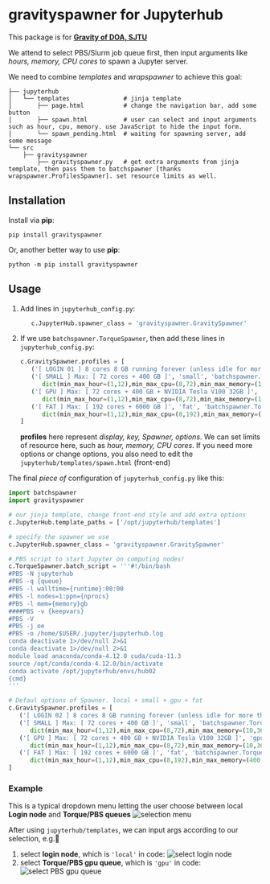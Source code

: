 # gravityspawner for Jupyterhub

This package is for [**Gravity of DOA, SJTU**](https://gravity.sjtu.edu.cn/)

We attend to select PBS/Slurm job queue first, then input arguments like *hours, memory, CPU cores* to spawn a Jupyter server.

We need to combine *templates* and *wrapspawner* to achieve this goal:
```shell
├── jupyterhub
│   └── templates               # jinja template
│       ├── page.html           # change the navigation bar, add some button
│       ├── spawn.html          # user can select and input arguments such as hour, cpu, memory. use JavaScript to hide the input form.
│       └── spawn_pending.html  # waiting for spawning server, add some message
└── src
    ├── gravityspawner
        ├── gravityspawner.py   # get extra arguments from jinja template, then pass them to batchspawner [thanks wrapspawner.ProfilesSpawner]. set resource limits as well.
```

## Installation

Install via **pip**:

   ```shell
   pip install gravityspawner
   ```
   Or, another better way to use **pip**:
   ```shell
   python -m pip install gravityspawner
   ```

## Usage
1. Add lines in `jupyterhub_config.py`:
   
   ```python
      c.JupyterHub.spawner_class = 'gravityspawner.GravitySpawner'
   ```

2. If we use `batchspawner.TorqueSpawner`, then add these lines in `jupyterhub_config.py`:

   ```python
   c.GravitySpawner.profiles = [
      ('[ LOGIN 01 ] 8 cores 8 GB running forever (unless idle for more than 3 days)', 'local', 'jupyterhub.   spawner.LocalProcessSpawner', {'ip':'0.0.0.0'} ),
      ('[ SMALL ] Max: [ 72 cores + 400 GB ]', 'small', 'batchspawner.TorqueSpawner',
         dict(min_max_hour=(1,12),min_max_cpu=(8,72),min_max_memory=(10,360))),
      ('[ GPU ] Max: [ 72 cores + 400 GB + NVIDIA Tesla V100 32GB ]', 'gpu', 'batchspawner.TorqueSpawner',
         dict(min_max_hour=(1,12),min_max_cpu=(8,72),min_max_memory=(10,360))),
      ('[ FAT ] Max: [ 192 cores + 6000 GB ]', 'fat', 'batchspawner.TorqueSpawner',
         dict(min_max_hour=(1,12),min_max_cpu=(8,192),min_max_memory=(400,6000))),
   ]
   ```
   **profiles** here represent *display, key, Spawner, options*. We can set limits of resource here, such as *hour, memory, CPU cores*. If you need more options or change options, you also need to edit the `jupyterhub/templates/spawn.html` (front-end)

The final *piece of* configuration of `jupyterhub_config.py` like this:
```python
import batchspawner
import gravityspawner

# our jinja template, change front-end style and add extra options
c.JupyterHub.template_paths = ['/opt/jupyterhub/templates']

# specify the spawner we use
c.JupyterHub.spawner_class = 'gravityspawner.GravitySpawner'

# PBS script to start Jupyter on computing nodes!
c.TorqueSpawner.batch_script = '''#!/bin/bash
#PBS -N jupyterhub
#PBS -q {queue}
#PBS -l walltime={runtime}:00:00
#PBS -l nodes=1:ppn={nprocs}
#PBS -l mem={memory}gb
####PBS -v {keepvars}
#PBS -V
#PBS -j oe
#PBS -o /home/$USER/.jupyter/jupyterhub.log
conda deactivate 1>/dev/null 2>&1
conda deactivate 1>/dev/null 2>&1
module load anaconda/conda-4.12.0 cuda/cuda-11.3
source /opt/conda/conda-4.12.0/bin/activate
conda activate /opt/jupyterhub/envs/hub02
{cmd}
'''

# Defaul options of Spawner. local + small + gpu + fat
c.GravitySpawner.profiles = [
   ('[ LOGIN 02 ] 8 cores 8 GB running forever (unless idle for more than 3 days)', 'local', 'jupyterhub.spawner.LocalProcessSpawner', {'ip':'0.0.0.0'} ),
   ('[ SMALL ] Max: [ 72 cores + 400 GB ]', 'small', 'batchspawner.TorqueSpawner',
      dict(min_max_hour=(1,12),min_max_cpu=(8,72),min_max_memory=(10,360))),
   ('[ GPU ] Max: [ 72 cores + 400 GB + NVIDIA Tesla V100 32GB ]', 'gpu', 'batchspawner.TorqueSpawner',
      dict(min_max_hour=(1,12),min_max_cpu=(8,72),min_max_memory=(10,360))),
   ('[ FAT ] Max: [ 192 cores + 6000 GB ]', 'fat', 'batchspawner.TorqueSpawner',
      dict(min_max_hour=(1,12),min_max_cpu=(8,192),min_max_memory=(400,6000))),
]
```

### Example

This is a typical dropdown menu letting the user choose between local **Login node** and **Torque/PBS queues**
![selection menu](https://github.com/lalalabox/gravityspawner/raw/master/imgs/select.png)

After using `jupyterhub/templates`, we can input args according to our selection, e.g.🌰
1. select **login node**, which is `'local'` in code:
![select login node](https://github.com/lalalabox/gravityspawner/raw/master/imgs/input_local.png)
2. select **Torque/PBS gpu queue**, which is `'gpu'` in code:
![select PBS gpu queue](https://github.com/lalalabox/gravityspawner/raw/master/imgs/input_gpu.png)


